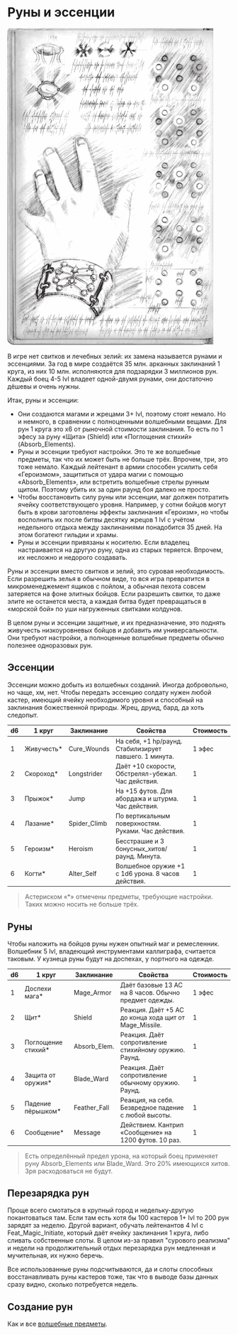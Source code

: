 # Руны и эссенции

![Рунный щит](/images/runes.png)

В игре нет свитков и лечебных зелий: их замена называется рунами и эссенциями. За год в мире создаётся 35 млн. арканных заклинаний 1 круга, из них 10 млн. исполняются для подзарядки 3 миллионов рун. Каждый боец 4-5 lvl владеет одной-двумя рунами, они достаточно дёшевы и очень нужны.  

Итак, руны и эссенции:  
- Они создаются магами и жрецами 3+ lvl, поэтому стоят немало. Но и немного, в сравнении с полноценными волшебными вещами. Для рун 1 круга это x6 от рыночной стоимости заклинания. То есть по 1 эфесу за руну «Щита» (Shield) или «Поглощения стихий» (Absorb_Elements).  
- Руны и эссенции требуют настройки. Это те же волшебные предметы, так что их может быть не больше трёх. Впрочем, три, это тоже немало. Каждый лейтенант в армии способен усилить себя «Героизмом», защититься от удара магии с помощью «Absorb_Elements», или встретить волшебные стрелы рунным щитом. Поэтому убить их за один раунд боя далеко не просто.  
- Чтобы восстановить силу руны или эссенции, маг должен потратить ячейку соответствующего уровня. Например, у сотни бойцов могут быть в крови заготовлены эффекты заклинания «Героизм», но чтобы восполнить их после битвы десятку жрецов 1 lvl с учётом недельного отдыха между заклинаниями понадобится 35 дней. На этом богатеют гильдии и храмы.  
- Руны и эссенции привязаны к носителю. Если владелец настраивается на другую руну, одна из старых теряется. Впрочем, их несложно и недорого создавать.  

Руны и эссенции вместо свитков и зелий, это суровая необходимость. Если разрешить зелья в обычном виде, то вся игра превратится в микроменеджемент ящиков с пойлом, а обычная пехота совсем затеряется на фоне элитных бойцов. Если разрешить свитки, то даже элите не останется места, а каждая битва будет превращаться в «морской бой» по уши нагруженных свитками колдунов.  

В целом руны и эссенции защитные, и их предназначение, это поднять живучесть низкоуровневых бойцов и добавить им универсальности. Они требуют настройки, а полноценные волшебные предметы обычно полезнее одноразовых рун.  

## Эссенции

Эссенции можно добыть из волшебных созданий. Иногда добровольно, но чаще, хм, нет. Чтобы передать эссенцию солдату нужен любой кастер, имеющий ячейку необходимого уровня и способный на заклинания божественной природы. Жрец, друид, бард, да хоть следопыт.

d6  | 1 круг             | Заклинание   |  Свойства                                              | Стоимость
--- | ------------------ | ------------ | ------------------------------------------------------ |----------
1   | Живучесть*         | Cure_Wounds  | На себя, +1 hp/раунд. Стабилизирует павшего. 1 минута. | 1 эфес
2   | Скороход*          | Longstrider  | Даёт +10 скорости, Обстрелял-убежал. Час действия.     | 1
3   | Прыжок*            | Jump         | На +15 футов. Для абордажа и штурма. Час действия.     | 1
4   | Лазание*           | Spider_Climb | По вертикальным поверхностям. Руками. Час действия.    | 1
5   | Героизм*           | Heroism      | Бесстрашие и 3 бонусных_хитов/раунд. Минута.           | 1
6   | Когти*             | Alter_Self   | Волшебное оружие +1 с 1d6 урона. 8 часов действия.     | 1

>Астериском «*» отмечены предметы, требующие настройки. Таких можно носить не больше трёх.

## Руны

Чтобы наложить на бойцов руны нужен опытный маг и ремесленник. Волшебник 5 lvl, владеющий инструментами каллиграфа, считается таковым. У кузнеца руны будут на доспехах, у портного на одежде.  

d6  | 1 круг             | Заклинание   |  Свойства                                              | Стоимость
--- | ------------------ | ------------ | ------------------------------------------------------ |----------
1   | Доспехи мага*      | Mage_Armor   | Даёт базовые 13 AC на 8 часов. Обычно предмет одежды.  | 1 эфес
2   | Щит*               | Shield       | Реакция. Даёт +5 AC до конца хода щит от Mage_Missile. | 1
3   | Поглощение стихий* | Absorb_Elem. | Реакция. Даёт сопротивление стихийному оружию. Раунд.  | 1
4   | Защита от оружия*  | Blade_Ward   | Реакция. Даёт сопротивление обычному оружию. Раунд.    | 1
5   | Падение пёрышком*  | Feather_Fall | Реакция, на себя. Безвредное падение с любой высоты.   | 1
6   | Сообщение*         | Message      | Действием. Кантрип «Сообщение» на 1200 футов. 10 раз.  | 1

>Есть определённый предел урона, на который боец применяет руну Absorb_Elements или Blade_Ward. Это 20% имеющихся хитов. Зря расходоваться не будут.  

## Перезарядка рун

Проще всего смотаться в крупный город и недельку-другую покантоваться там. Если там есть хотя бы 100 кастеров 1+ lvl то 200 рун зарядят за неделю. Другой вариант, обучать лейтенантов 4 lvl с Feat_Magic_Initiate, который даёт ячейку заклинания 1 круга, либо сливать собственные слоты. В целом из-за правил "сурового реализма" и недели на продолжительный отдых перезарядка рун медленная и мучительная, их нужно беречь.  

Все использованные руны подсчитываются, да и слоты способных восстанавливать руны кастеров тоже, так что в выводе базы данных сразу видно, сколько потребуется недель.  

## Создание рун

Как и все [волшебные предметы](/black-flags/docs/rules-squad-magic-items-manufacture.md).
